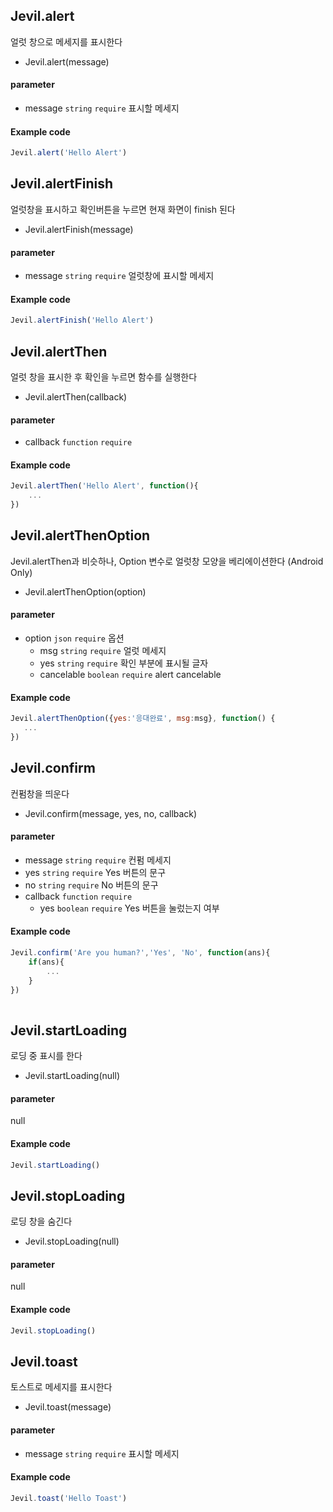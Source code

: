 
## Jevil.alert

얼럿 창으로 메세지를 표시한다

- Jevil.alert(message)

#### parameter

- message `string` `require` 표시할 메세지

#### Example code
```javascript
Jevil.alert('Hello Alert')
```




## Jevil.alertFinish

얼럿창을 표시하고 확인버튼을 누르면 현재 화면이 finish 된다

- Jevil.alertFinish(message)

#### parameter

- message `string` `require` 얼럿창에 표시할 메세지

#### Example code
```javascript
Jevil.alertFinish('Hello Alert')
```




## Jevil.alertThen

얼럿 창을 표시한 후 확인을 누르면 함수를 실행한다

- Jevil.alertThen(callback)

#### parameter

- callback `function` `require` 

#### Example code
```javascript
Jevil.alertThen('Hello Alert', function(){
    ...
})
```




## Jevil.alertThenOption

Jevil.alertThen과 비슷하나, Option 변수로 얼럿창 모양을 베리에이션한다
(Android Only)

- Jevil.alertThenOption(option)

#### parameter

- option `json` `require` 옵션
    - msg `string` `require` 얼럿 메세지
    - yes `string` `require` 확인 부분에 표시될 글자
    - cancelable `boolean` `require` alert cancelable

#### Example code
```javascript
Jevil.alertThenOption({yes:'응대완료', msg:msg}, function() {
   ...     
}) 
```




## Jevil.confirm

컨펌창을 띄운다

- Jevil.confirm(message, yes, no, callback)

#### parameter

- message `string` `require` 컨펌 메세지
- yes `string` `require` Yes 버튼의 문구
- no `string` `require` No 버튼의 문구
- callback `function` `require` 
    - yes `boolean` `require` Yes 버튼을 눌렀는지 여부

#### Example code
```javascript
Jevil.confirm('Are you human?','Yes', 'No', function(ans){
    if(ans){
        ...
    }
})
        
```




## Jevil.startLoading

로딩 중 표시를 한다

- Jevil.startLoading(null)

#### parameter
null

#### Example code
```javascript
Jevil.startLoading()  
```




## Jevil.stopLoading

로딩 창을 숨긴다

- Jevil.stopLoading(null)

#### parameter
null

#### Example code
```javascript
Jevil.stopLoading()
```




## Jevil.toast

토스트로 메세지를 표시한다

- Jevil.toast(message)

#### parameter

- message `string` `require` 표시할 메세지

#### Example code
```javascript
Jevil.toast('Hello Toast')
```



